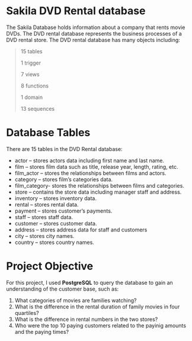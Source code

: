 # Sakila DVD Rental database # 

The Sakila Database holds information about a company that rents movie DVDs. The DVD rental database represents the business processes of a DVD rental store. The DVD rental database has many objects including:

> 15 tables
> 
> 1 trigger
> 
> 7 views
>
> 8 functions
> 
> 1 domain
> 
> 13 sequences
> 
# Database Tables #

There are 15 tables in the DVD Rental database:

- actor – stores actors data including first name and last name.
- film – stores film data such as title, release year, length, rating, etc.
- film_actor – stores the relationships between films and actors.
- category – stores film’s categories data.
- film_category- stores the relationships between films and categories.
- store – contains the store data including manager staff and address.
- inventory – stores inventory data.
- rental – stores rental data.
- payment – stores customer’s payments.
- staff – stores staff data.
- customer – stores customer data.
- address – stores address data for staff and customers
- city – stores city names.
- country – stores country names.
>
# Project Objective #

For this project, I used **PostgreSQL** to query the database to gain an understanding of the customer base, such as:

1. What categories of movies are families watching?
2. What is the difference in the rental duration of family movies in four quartiles?
3. What is the difference in rental numbers in the two stores?
4. Who were the top 10 paying customers related to the payinig amounts and the paying times?



